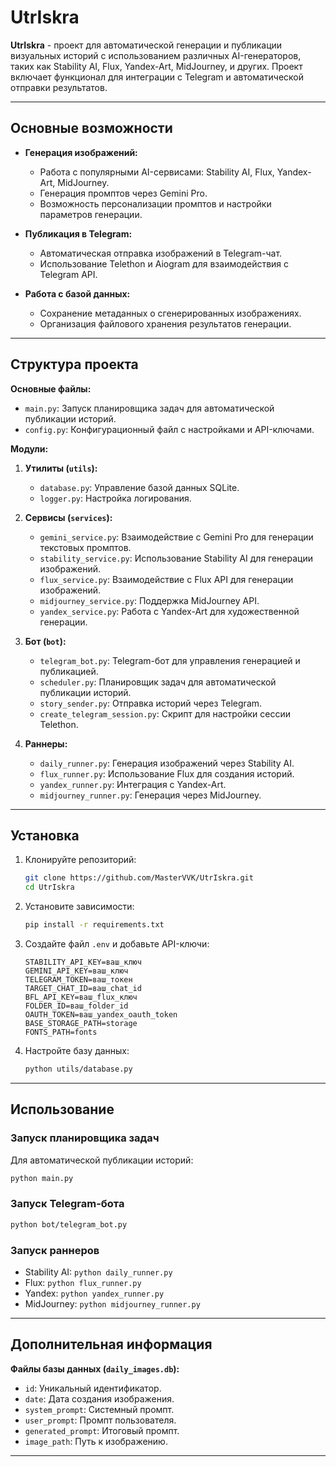 # UtrIskra

**UtrIskra** - проект для автоматической генерации и публикации визуальных историй с использованием различных AI-генераторов, таких как Stability AI, Flux, Yandex-Art, MidJourney, и других. Проект включает функционал для интеграции с Telegram и автоматической отправки результатов.

---

## Основные возможности

- **Генерация изображений:**
  - Работа с популярными AI-сервисами: Stability AI, Flux, Yandex-Art, MidJourney.
  - Генерация промптов через Gemini Pro.
  - Возможность персонализации промптов и настройки параметров генерации.

- **Публикация в Telegram:**
  - Автоматическая отправка изображений в Telegram-чат.
  - Использование Telethon и Aiogram для взаимодействия с Telegram API.

- **Работа с базой данных:**
  - Сохранение метаданных о сгенерированных изображениях.
  - Организация файлового хранения результатов генерации.

---

## Структура проекта

**Основные файлы:**
- `main.py`: Запуск планировщика задач для автоматической публикации историй.
- `config.py`: Конфигурационный файл с настройками и API-ключами.

**Модули:**
1. **Утилиты (`utils`):**
   - `database.py`: Управление базой данных SQLite.
   - `logger.py`: Настройка логирования.

2. **Сервисы (`services`):**
   - `gemini_service.py`: Взаимодействие с Gemini Pro для генерации текстовых промптов.
   - `stability_service.py`: Использование Stability AI для генерации изображений.
   - `flux_service.py`: Взаимодействие с Flux API для генерации изображений.
   - `midjourney_service.py`: Поддержка MidJourney API.
   - `yandex_service.py`: Работа с Yandex-Art для художественной генерации.

3. **Бот (`bot`):**
   - `telegram_bot.py`: Telegram-бот для управления генерацией и публикацией.
   - `scheduler.py`: Планировщик задач для автоматической публикации историй.
   - `story_sender.py`: Отправка историй через Telegram.
   - `create_telegram_session.py`: Скрипт для настройки сессии Telethon.

4. **Раннеры:**
   - `daily_runner.py`: Генерация изображений через Stability AI.
   - `flux_runner.py`: Использование Flux для создания историй.
   - `yandex_runner.py`: Интеграция с Yandex-Art.
   - `midjourney_runner.py`: Генерация через MidJourney.

---

## Установка

1. Клонируйте репозиторий:
   ```bash
   git clone https://github.com/MasterVVK/UtrIskra.git
   cd UtrIskra
   ```

2. Установите зависимости:
   ```bash
   pip install -r requirements.txt
   ```

3. Создайте файл `.env` и добавьте API-ключи:
   ```env
   STABILITY_API_KEY=ваш_ключ
   GEMINI_API_KEY=ваш_ключ
   TELEGRAM_TOKEN=ваш_токен
   TARGET_CHAT_ID=ваш_chat_id
   BFL_API_KEY=ваш_flux_ключ
   FOLDER_ID=ваш_folder_id
   OAUTH_TOKEN=ваш_yandex_oauth_token
   BASE_STORAGE_PATH=storage
   FONTS_PATH=fonts
   ```

4. Настройте базу данных:
   ```bash
   python utils/database.py
   ```

---

## Использование

### Запуск планировщика задач
Для автоматической публикации историй:
```bash
python main.py
```

### Запуск Telegram-бота
```bash
python bot/telegram_bot.py
```

### Запуск раннеров
- Stability AI: `python daily_runner.py`
- Flux: `python flux_runner.py`
- Yandex: `python yandex_runner.py`
- MidJourney: `python midjourney_runner.py`

---

## Дополнительная информация

**Файлы базы данных (`daily_images.db`):**
- `id`: Уникальный идентификатор.
- `date`: Дата создания изображения.
- `system_prompt`: Системный промпт.
- `user_prompt`: Промпт пользователя.
- `generated_prompt`: Итоговый промпт.
- `image_path`: Путь к изображению.

---
